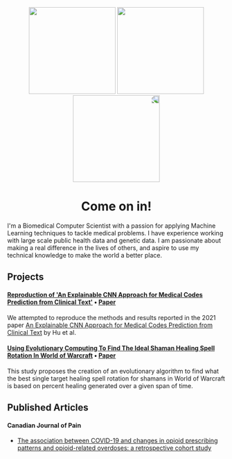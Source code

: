 <div id="header" align="center">
  <img src="https://media.giphy.com/media/n5KTUA0UTJxMVsMFoK/giphy.gif" width="200"/>
  <img src="https://media.giphy.com/media/YYQ6sw8jt2HRxX4uVi/giphy.gif" width="200"/>
  <img src="https://media.giphy.com/media/n5KTUA0UTJxMVsMFoK/giphy.gif" width="200" style="transform: scaleX(-1);"/>
</div>

<h1 align="center">
  Come on in!
</h1>

I'm a Biomedical Computer Scientist with a passion for applying Machine Learning techniques to tackle medical problems. I have experience working with large scale public health data and genetic data. I am passionate about making a real difference in the lives of others, and aspire to use my technical knowledge to make the world a better place.

## Projects
#### [Reproduction of 'An Explainable CNN Approach for Medical Codes Prediction from Clinical Text'](https://github.com/Alan-Dimitriev/ReproducabilityStudyExplainableCNNs)  •  [Paper](https://github.com/Alan-Dimitriev/ReproducabilityStudyExplainableCNNs/blob/main/Report_Final.pdf)

We attempted to reproduce the methods and results reported in the 2021 paper [An Explainable CNN Approach for Medical Codes Prediction from Clinical Text](https://doi.org/10.1186/s12911-021-01615-6) by Hu et al.

#### [Using Evolutionary Computing To Find The Ideal Shaman Healing Spell Rotation In World of Warcraft](https://github.com/Alan-Dimitriev/EvolutionaryComputingWoWShaman)  •  [Paper](https://github.com/Alan-Dimitriev/EvolutionaryComputingWoWShaman/blob/main/CISC_851_FINAL_PROJECT.pdf)

This study proposes the creation of an evolutionary algorithm to find what the best single target healing spell rotation for shamans in World of Warcraft is based on percent healing generated over a given span of time.


## Published Articles

#### Canadian Journal of Pain
- [The association between COVID-19 and changes in opioid prescribing patterns and opioid-related overdoses: a retrospective cohort study](https://doi.org/10.1080/24740527.2023.2176297)
